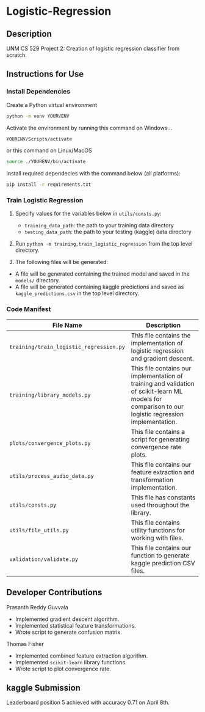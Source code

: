 # Logistic-Regression

## Description

UNM CS 529 Project 2: Creation of logistic regression classifier from scratch.

## Instructions for Use

### Install Dependencies

Create a Python virtual environment
```bash
python -m venv YOURVENV
```

Activate the environment by running this command on Windows...
```bash
YOURENV/Scripts/activate
```
or this command on Linux/MacOS
```bash
source ./YOURENV/bin/activate
```

Install required dependecies with the command below (all platforms):
```bash
pip install -r requirements.txt
```

### Train Logistic Regression

1. Specify values for the variables below in `utils/consts.py`:
   - `training_data_path`: the path to your training data directory
   - `testing_data_path`: the path to your testing (kaggle) data directory

2. Run `python -m training.train_logistic_regression` from the top level directory.

3. The following files will be generated:
- A file will be generated containing the trained model and saved in the `models/` directory.
- A file will be generated containing kaggle predictions and saved as `kaggle_predictions.csv` in the top level directory.


### Code Manifest
| File Name | Description |
| --- | --- |
| `training/train_logistic_regression.py` | This file contains the implementation of logistic regression and gradient descent. |
| `training/library_models.py` | This file contains our implementation of training and validation of scikit-learn ML models for comparison to our logistic regression implementation.  |
| `plots/convergence_plots.py` | This file contains a script for generating convergence rate plots.  |
| `utils/process_audio_data.py` | This file contains our feature extraction and transformation implementation.  |
| `utils/consts.py` | This file has constants used throughout the library.  |
| `utils/file_utils.py` | This file contains utility functions for working with files. |
| `validation/validate.py` | This file contains our function to generate kaggle prediction CSV files. |


## Developer Contributions

Prasanth Reddy Guvvala
- Implemented gradient descent algorithm.
- Implemented statistical feature transformations.
- Wrote script to generate confusion matrix.

Thomas Fisher
- Implemented combined feature extraction algorithm.
- Implemented `scikit-learn` library functions.
- Wrote script to plot convergence rate.

## kaggle Submission

Leaderboard position 5 achieved with accuracy 0.71 on April 8th.

